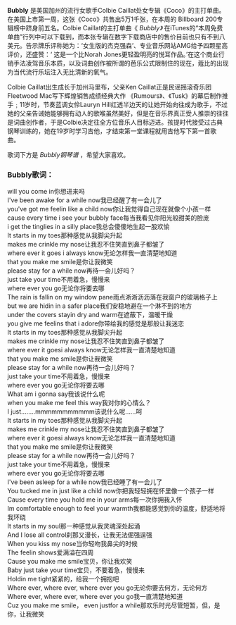 

**Bubbly** 是美国加州的流行女歌手Colbie
Caillat处女专辑《Coco》的主打单曲。在美国上市第一周，这张《Coco》共售出5万1千张，在本周的 Billboard
200专辑榜中跻身前五名。Colbie Caillat的主打单曲《 _Bubbly》_
在iTunes的“本周免费单曲”行列中可以下载到，而本张专辑在数字下载商店中的售价目前也只有不到八美元。告示牌乐评称她为：‘女生版的杰克强森’、专业音乐网站AMG给予四颗星高评价，还盛赞：‘
这是一个比Norah
Jones更轻盈明亮的悦耳作品。’在这个商业行销手法凌驾音乐本质，以及词曲创作被所谓的芭乐公式限制住的现在，蔻比的出现为当代流行乐坛注入无比清新的氧气。

  
Colbie Caillat出生成长于加州马里布，父亲Ken Caillat正是民谣摇滚奇乐团Fleetwood Mac写下辉煌销售成绩经典大作
《Rumours》、《Tusk》的幕后制作推手﹔11岁时，节奏蓝调女伶Lauryn Hill红透半边天的<Killing Me
Softly>让她开始向往成为歌手，不过她的父亲告诫她能够拥有动人的歌喉虽然美好，但是在音乐界真正受人推崇的往往是词曲创作者，于是Colbie决定往全方位音乐人目标迈进。孩提时代接受过古典钢琴训练的，她在19岁时学习吉他，才结束第一堂课程就用吉他写下第一首歌曲。

  
歌词下方是 _Bubbly钢琴谱_ ，希望大家喜欢。

### Bubbly歌词：

will you come in你想进来吗  
I've been awake for a while now我已经醒了有一会儿了  
you've got me feelin like a child now你让我觉得自己现在就像个小孩一样  
cause every time i see your bubbly face每当我看见你阳光般甜美的脸庞  
i get the tinglies in a silly place我总会傻傻地生起一股欢愉  
It starts in my toes那种感觉从我脚尖升起  
makes me crinkle my nose让我忍不住笑直到鼻子都皱了  
where ever it goes i always know无论怎样我一直清楚地知道  
that you make me smile是你让我微笑  
please stay for a while now再待一会儿好吗？  
just take your time不用着急，慢慢来  
where ever you go无论你将要去哪  
The rain is fallin on my window pane雨点淅淅沥沥落在我窗户的玻璃格子上  
but we are hidin in a safer place我们安稳地避在一个淋不到的地方  
under the covers stayin dry and warm在遮蔽下，温暖干燥  
you give me feelins that i adore你带给我的感觉是那般让我迷恋  
It starts in my toes那种感觉从我脚尖升起  
makes me crinkle my nose让我忍不住笑直到鼻子都皱了  
where ever it goesi always know无论怎样我一直清楚地知道  
that you make me smile是你让我微笑  
please stay for a while now再待一会儿好吗？  
just take your time不用着急，慢慢来  
where ever you go无论你将要去哪  
What am i gonna say我该说什么呢  
when you make me feel this way我对你的心情么？  
I just........mmmmmmmmmmm该说什么呢……呵  
It starts in my toes那种感觉从我脚尖升起  
makes me crinkle my nose让我忍不住笑直到鼻子都皱了  
where ever it goesi always know无论怎样我一直清楚地知道  
that you make me smile是你让我微笑  
please stay for a while now再待一会儿好吗？  
just take your time不用着急，慢慢来  
where ever you go无论你将要去哪  
I've been asleep for a while now我已经睡了有一会儿了  
You tucked me in just like a child now你把我轻轻拥在怀里像一个孩子一样  
Cause every time you hold me in your arms每一次你拥我入怀  
Im comfortable enough to feel your warmth我都能感觉到你的温度，舒适地将我环绕  
It starts in my soul那一种感觉从我灵魂深处起涌  
And I lose all control刹那又漫长，让我无法倔强逞强  
When you kiss my nose当你轻吻我鼻尖的时候  
The feelin shows爱满溢在四周  
Cause you make me smile宝贝，你让我欢笑  
Baby just take your time宝贝，不要着急，慢慢来  
Holdin me tight紧紧的，给我一个拥抱吧  
Where ever, where ever, where ever you go无论你要去何方，无论何方  
Where ever, where ever, where ever you go我一直清楚地知道  
Cuz you make me smile， even justfor a while那欢乐时光尽管短暂，但，是你，让我微笑

